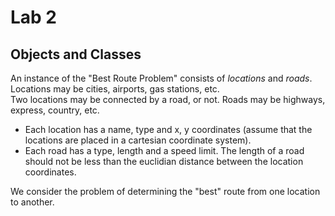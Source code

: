 # Lab 2

## Objects and Classes

An instance of the "Best Route Problem" consists of *locations* and *roads*. Locations may be cities, airports, gas stations, etc.  
Two locations may be connected by a road, or not. Roads may be highways, express, country, etc.

* Each location has a name, type and x, y coordinates (assume that the locations are placed in a cartesian coordinate system).
* Each road has a type, length and a speed limit. The length of a road should not be less than the euclidian distance between the location coordinates.

We consider the problem of determining the "best" route from one location to another.